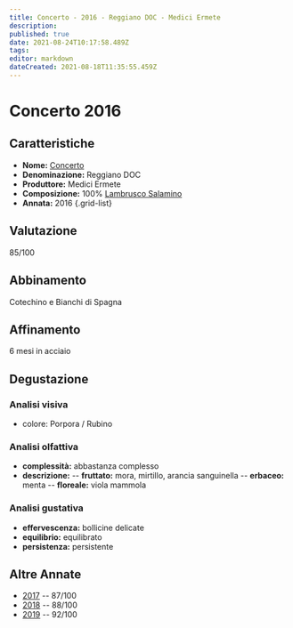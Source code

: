 ```yaml
---
title: Concerto - 2016 - Reggiano DOC - Medici Ermete
description: 
published: true
date: 2021-08-24T10:17:58.489Z
tags: 
editor: markdown
dateCreated: 2021-08-18T11:35:55.459Z
---
```


# Concerto 2016

## Caratteristiche
- **Nome:** [Concerto](/vini/Italia/Emilia/Medici-Ermete/Concerto/scheda-globale) 
- **Denominazione:** Reggiano DOC 
- **Produttore:** Medici Ermete 
- **Composizione:** 100% [Lambrusco Salamino](/vitigni/bacca-nera/lambrusco-salamino)
- **Annata:** 2016
{.grid-list}

## Valutazione

<span class="valutazione">85/100</span>

## Abbinamento
Cotechino e Bianchi di Spagna

## Affinamento
6 mesi in acciaio 

## Degustazione

### Analisi visiva
- colore: Porpora / Rubino

### Analisi olfattiva
- **complessità:**  abbastanza complesso
- **descrizione:** 
-- **fruttato:** mora, mirtillo, arancia sanguinella
-- **erbaceo:** menta
-- **floreale:** viola mammola

### Analisi gustativa
- **effervescenza:** bollicine delicate
- **equilibrio:** equilibrato
- **persistenza:** persistente

## Altre Annate
- [2017](/vini/Italia/Emilia/Medici-Ermete/Concerto/2017) -- 87/100
- [2018](/vini/Italia/Emilia/Medici-Ermete/Concerto/2018) -- 88/100
- [2019](/vini/Italia/Emilia/Medici-Ermete/Concerto/2019) -- 92/100
 